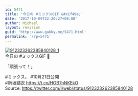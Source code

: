 ```yaml
---
id: 5471
title: '今日の #ミックスGIF &#x1f49e;'
date: '2017-10-09T22:20:27+08:00'
author: Michael
layout: revision
guid: 'http://www.gakky.me/5471.html'
permalink: '/?p=5471'
---
```


[![912323262385840128_1](http://www.yui-aragaki.org/wp-content/uploads/2017/09/912323262385840128_1.jpg)](http://www.yui-aragaki.org/wp-content/uploads/2017/09/912323262385840128_1.jpg)  
今日の #ミックスGIF 💞

「頑張って！」

\#ミックス。 #10月21日公開  
\#新垣結衣 https://t.co/HOB7nNKEkO  
Source: <https://twitter.com/i/web/status/912323262385840128>